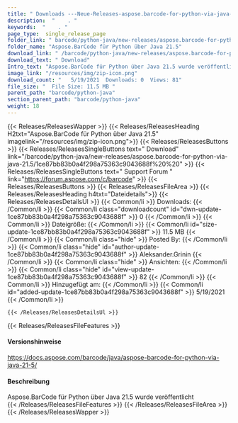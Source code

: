 ```yaml
---
title: " Downloads ---Neue-Releases-aspose.barcode-for-python-via-java-21.5 . "
description:  "    . " 
keywords:  "    . " 
page_type:  single_release_page
folder_link: " barcode/python-java/new-releases/aspose.barcode-for-python-via-java-21.5/"
folder_name: "Aspose.BarCode für Python über Java 21.5"
download_link: " /barcode/python-java/new-releases/aspose.barcode-for-python-via-java-21.5/1ce87bb83b0a4f298a75363c9043688f"
download_text: " Download"
Intro_text: "Aspose.BarCode für Python über Java 21.5 wurde veröffentlicht"
image_link: "/resources/img/zip-icon.png"
download_count: "   5/19/2021  Downloads: 0  Views: 81"
file_size: "  File Size: 11.5 MB "
parent_path: "barcode/python-java"
section_parent_path: "barcode/python-java"
weight: 18
---
```


{{< Releases/ReleasesWapper >}}
  {{< Releases/ReleasesHeading H2txt="Aspose.BarCode für Python über Java 21.5" imagelink="/resources/img/zip-icon.png">}}
  {{< Releases/ReleasesButtons >}}
    {{< Releases/ReleasesSingleButtons text=" Download" link="/barcode/python-java/new-releases/aspose.barcode-for-python-via-java-21.5/1ce87bb83b0a4f298a75363c9043688f%20%20" >}}
    {{< Releases/ReleasesSingleButtons text=" Support Forum " link="https://forum.aspose.com/c/barcode" >}}
  {{< Releases/ReleasesButtons >}}
  {{< Releases/ReleasesFileArea >}}
    {{< Releases/ReleasesHeading h4txt="Dateidetails">}}
    {{< Releases/ReleasesDetailsUl >}}
            {{< Common/li >}} Downloads: {{< /Common/li >}}
      {{< Common/li class="downloadcount" id="dwn-update-1ce87bb83b0a4f298a75363c9043688f" >}} 0 {{< /Common/li >}}
      {{< Common/li >}} Dateigröße: {{< /Common/li >}}
      {{< Common/li id="size-update-1ce87bb83b0a4f298a75363c9043688f" >}} 11.5 MB {{< /Common/li >}} 
      {{< Common/li  class="hide" >}} Posted By: {{< /Common/li >}} 
      {{< Common/li class="hide" id="author-update-1ce87bb83b0a4f298a75363c9043688f" >}} Aleksander.Grinin {{< /Common/li >}}
      {{< Common/li class="hide" >}} Ansichten: {{< /Common/li >}}
      {{< Common/li class="hide" id="view-update-1ce87bb83b0a4f298a75363c9043688f" >}} 82 {{< /Common/li >}}
      {{< Common/li >}} Hinzugefügt am: {{< /Common/li >}}
      {{< Common/li id="added-update-1ce87bb83b0a4f298a75363c9043688f" >}} 5/19/2021 {{< /Common/li >}} 

    {{< /Releases/ReleasesDetailsUl >}}

  {{< Releases/ReleasesFileFeatures >}}
      <h4>Versionshinweise</h4><div> <a href="https://docs.aspose.com/barcode/java/aspose-barcode-for-python-via-java-21-5/">https://docs.aspose.com/barcode/java/aspose-barcode-for-python-via-java-21-5/</a></div><h4> Beschreibung</h4><div class="HTMLDescription"> Aspose.BarCode für Python über Java 21.5 wurde veröffentlicht</div>
  {{< /Releases/ReleasesFileFeatures >}}
 {{< /Releases/ReleasesFileArea >}}
{{< /Releases/ReleasesWapper >}}



